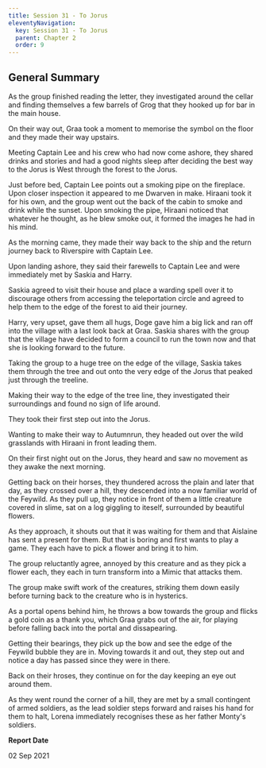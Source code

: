 ```yaml
---
title: Session 31 - To Jorus
eleventyNavigation:
  key: Session 31 - To Jorus
  parent: Chapter 2
  order: 9
---
```


## General Summary

As the group finished reading the letter, they investigated around the cellar and finding themselves a few barrels of Grog that they hooked up for bar in the main house.  

 On their way out, Graa took a moment to memorise the symbol on the floor and they made their way upstairs.  

 Meeting Captain Lee and his crew who had now come ashore, they shared drinks and stories and had a good nights sleep after deciding the best way to the Jorus is West through the forest to the Jorus.  

 Just before bed, Captain Lee points out a smoking pipe on the fireplace. Upon closer inspection it appeared to me Dwarven in make. Hiraani took it for his own, and the group went out the back of the cabin to smoke and drink while the sunset. Upon smoking the pipe, Hiraani noticed that whatever he thought, as he blew smoke out, it formed the images he had in his mind.  

 As the morning came, they made their way back to the ship and the return journey back to Riverspire with Captain Lee.  

 Upon landing ashore, they said their farewells to Captain Lee and were immediately met by Saskia and Harry.  

 Saskia agreed to visit their house and place a warding spell over it to discourage others from accessing the teleportation circle and agreed to help them to the edge of the forest to aid their journey.  

 Harry, very upset, gave them all hugs, Doge gave him a big lick and ran off into the village with a last look back at Graa. Saskia shares with the group that the village have decided to form a council to run the town now and that she is looking forward to the future.  

 Taking the group to a huge tree on the edge of the village, Saskia takes them through the tree and out onto the very edge of the Jorus that peaked just through the treeline.  

 Making their way to the edge of the tree line, they investigated their surroundings and found no sign of life around.  

 They took their first step out into the Jorus.  

 Wanting to make their way to Autumnrun, they headed out over the wild grasslands with Hiraani in front leading them.  

 On their first night out on the Jorus, they heard and saw no movement as they awake the next morning.  

 Getting back on their horses, they thundered across the plain and later that day, as they crossed over a hill, they descended into a now familiar world of the Feywild. As they pull up, they notice in front of them a little creature covered in slime, sat on a log giggling to iteself, surrounded by beautiful flowers.  

 As they approach, it shouts out that it was waiting for them and that Aislaine has sent a present for them. But that is boring and first wants to play a game. They each have to pick a flower and bring it to him.  

 The group reluctantly agree, annoyed by this creature and as they pick a flower each, they each in turn transform into a Mimic that attacks them.  

 The group make swift work of the creatures, striking them down easily before turning back to the creature who is in hysterics.  

 As a portal opens behind him, he throws a bow towards the group and flicks a gold coin as a thank you, which Graa grabs out of the air, for playing before falling back into the portal and dissapearing.  

 Getting their bearings, they pick up the bow and see the edge of the Feywild bubble they are in. Moving towards it and out, they step out and notice a day has passed since they were in there.  

 Back on their hroses, they continue on for the day keeping an eye out around them.  

 As they went round the corner of a hill, they are met by a small contingent of armed soldiers, as the lead soldier steps forward and raises his hand for them to halt, Lorena immediately recognises these as her father Monty's soldiers.

**Report Date**

02 Sep 2021
